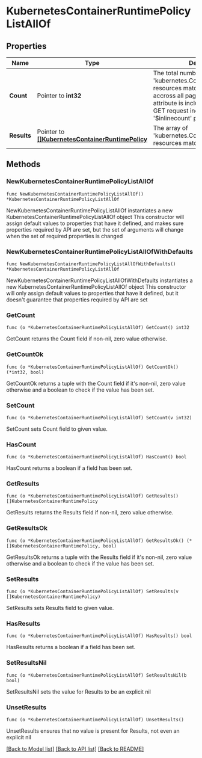 # KubernetesContainerRuntimePolicyListAllOf

## Properties

Name | Type | Description | Notes
------------ | ------------- | ------------- | -------------
**Count** | Pointer to **int32** | The total number of &#39;kubernetes.ContainerRuntimePolicy&#39; resources matching the request, accross all pages. The &#39;Count&#39; attribute is included when the HTTP GET request includes the &#39;$inlinecount&#39; parameter. | [optional] 
**Results** | Pointer to [**[]KubernetesContainerRuntimePolicy**](KubernetesContainerRuntimePolicy.md) | The array of &#39;kubernetes.ContainerRuntimePolicy&#39; resources matching the request. | [optional] 

## Methods

### NewKubernetesContainerRuntimePolicyListAllOf

`func NewKubernetesContainerRuntimePolicyListAllOf() *KubernetesContainerRuntimePolicyListAllOf`

NewKubernetesContainerRuntimePolicyListAllOf instantiates a new KubernetesContainerRuntimePolicyListAllOf object
This constructor will assign default values to properties that have it defined,
and makes sure properties required by API are set, but the set of arguments
will change when the set of required properties is changed

### NewKubernetesContainerRuntimePolicyListAllOfWithDefaults

`func NewKubernetesContainerRuntimePolicyListAllOfWithDefaults() *KubernetesContainerRuntimePolicyListAllOf`

NewKubernetesContainerRuntimePolicyListAllOfWithDefaults instantiates a new KubernetesContainerRuntimePolicyListAllOf object
This constructor will only assign default values to properties that have it defined,
but it doesn't guarantee that properties required by API are set

### GetCount

`func (o *KubernetesContainerRuntimePolicyListAllOf) GetCount() int32`

GetCount returns the Count field if non-nil, zero value otherwise.

### GetCountOk

`func (o *KubernetesContainerRuntimePolicyListAllOf) GetCountOk() (*int32, bool)`

GetCountOk returns a tuple with the Count field if it's non-nil, zero value otherwise
and a boolean to check if the value has been set.

### SetCount

`func (o *KubernetesContainerRuntimePolicyListAllOf) SetCount(v int32)`

SetCount sets Count field to given value.

### HasCount

`func (o *KubernetesContainerRuntimePolicyListAllOf) HasCount() bool`

HasCount returns a boolean if a field has been set.

### GetResults

`func (o *KubernetesContainerRuntimePolicyListAllOf) GetResults() []KubernetesContainerRuntimePolicy`

GetResults returns the Results field if non-nil, zero value otherwise.

### GetResultsOk

`func (o *KubernetesContainerRuntimePolicyListAllOf) GetResultsOk() (*[]KubernetesContainerRuntimePolicy, bool)`

GetResultsOk returns a tuple with the Results field if it's non-nil, zero value otherwise
and a boolean to check if the value has been set.

### SetResults

`func (o *KubernetesContainerRuntimePolicyListAllOf) SetResults(v []KubernetesContainerRuntimePolicy)`

SetResults sets Results field to given value.

### HasResults

`func (o *KubernetesContainerRuntimePolicyListAllOf) HasResults() bool`

HasResults returns a boolean if a field has been set.

### SetResultsNil

`func (o *KubernetesContainerRuntimePolicyListAllOf) SetResultsNil(b bool)`

 SetResultsNil sets the value for Results to be an explicit nil

### UnsetResults
`func (o *KubernetesContainerRuntimePolicyListAllOf) UnsetResults()`

UnsetResults ensures that no value is present for Results, not even an explicit nil

[[Back to Model list]](../README.md#documentation-for-models) [[Back to API list]](../README.md#documentation-for-api-endpoints) [[Back to README]](../README.md)


